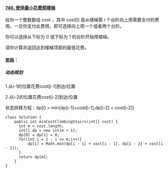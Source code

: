 #### [746. 使用最小花费爬楼梯](https://leetcode.cn/problems/min-cost-climbing-stairs/)

给你一个整数数组 cost ，其中 cost[i] 是从楼梯第 i 个台阶向上爬需要支付的费用。一旦你支付此费用，即可选择向上爬一个或者两个台阶。

你可以选择从下标为 0 或下标为 1 的台阶开始爬楼梯。

请你计算并返回达到楼梯顶部的最低花费。

#### 思路：

##### 动态规划

1.从i-1的位置花费cost[i-1]到达i位置

2.从i-2的位置花费cost[i-2]到达i位置

状态转移方程：dp[i] = min{dp[i-1]+cost[i-1],dp[i-2] + cost[i-2]}

```
class Solution {
    public int minCostClimbingStairs(int[] cost) {
      int m = cost.length;
      int[] dp = new int[m + 1];
      dp[0] = dp[1] = 0;
      for(int i = 2 ; i <= m;i++){
          dp[i] = Math.min(dp[i - 1] + cost[i - 1], dp[i - 2] + cost[i - 2]);
      }
      return dp[m];
    }
}
```

